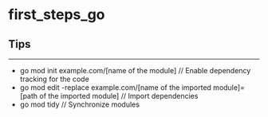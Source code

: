 # first_steps_go

## Tips
-------
- go mod init example.com/[name of the module]	// Enable dependency tracking for the code
- go mod edit -replace example.com/[name of the imported module]=[path of the imported module] // Import dependencies
- go mod tidy	// Synchronize modules
